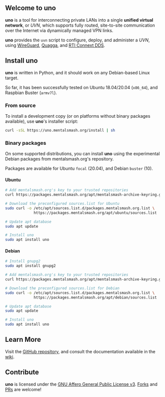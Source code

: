 ## Welcome to uno

**uno** is a tool for interconnecting private LANs into a single **unified virtual network**, or *UVN*, which supports fully routed, site-to-site communication over the Internet
via dynamically managed VPN links.

**uno** provides the `uvn` script to configure, deploy, and administer a *UVN*, using [WireGuard](https://www.wireguard.com/), [Quagga](https://www.nongnu.org/quagga/), and [RTI Connext DDS](https://www.rti.com/products/connext-dds-professional).

## Install uno

**uno** is written in Python, and it should work on any Debian-based Linux target.

So far, it has been successfully tested on Ubuntu 18.04/20.04 (`x86_64`), and
Raspbian Buster (`armv7l`).

### From source

To install a development copy (or on platforms without binary packages
available), use **uno**'s installer script:

```sh
curl -sSL https://uno.mentalsmash.org/install | sh
```

### Binary packages

On some supported distributions, you can install **uno** using the experimental
Debian packages from mentalsmash.org's repository.

Packages are available for Ubuntu `focal` (20.04), and Debian `buster` (10).

#### Ubuntu

```sh
# Add mentalsmash.org's key to your trusted repositories
curl https://packages.mentalsmash.org/apt/mentalsmash-archive-keyring.gpg | apt-key add -

# Download the preconfigured sources.list for Ubuntu
sudo curl -o /etc/apt/sources.list.d/packages.mentalsmash.org.list \
             https://packages.mentalsmash.org/apt/ubuntu/sources.list

# Update apt database
sudo apt update

# Install uno
sudo apt install uno
```

#### Debian

```sh
# Install gnupg2
sudo apt install gnupg2

# Add mentalsmash.org's key to your trusted repositories
curl https://packages.mentalsmash.org/apt/mentalsmash-archive-keyring.gpg | apt-key add -

# Download the preconfigured sources.list for Debian
sudo curl -o /etc/apt/sources.list.d/packages.mentalsmash.org.list \
             https://packages.mentalsmash.org/apt/debian/sources.list

# Update apt database
sudo apt update

# Install uno
sudo apt install uno
```

## Learn More

Visit the [GitHub repository](https://github.com/mentalsmash/uno/), and consult the documentation available in the [wiki](https://github.com/mentalsmash/uno/wiki).

## Contribute

**uno** is licensed under the [GNU Affero General Public License v3](https://tldrlegal.com/license/gnu-affero-general-public-license-v3-(agpl-3.0)). [Forks](https://github.com/mentalsmash/uno/fork) and [PRs](https://github.com/mentalsmash/uno/pulls) are welcome!

